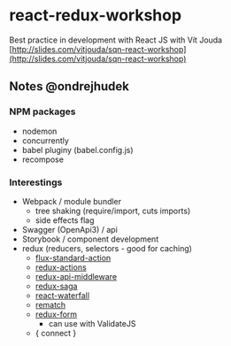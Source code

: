 # react-redux-workshop
Best practice in development with React JS with Vít Jouda
[http://slides.com/vitjouda/sqn-react-workshop](http://slides.com/vitjouda/sqn-react-workshop)

## Notes @ondrejhudek

### NPM packages
- nodemon
- concurrently
- babel pluginy (babel.config.js)
- recompose

### Interestings
- Webpack / module bundler
   - tree shaking (require/import, cuts imports)
   - side effects flag
- Swagger (OpenApi3) / api
- Storybook / component development
- redux (reducers, selectors - good for caching)
   - [flux-standard-action](https://github.com/redux-utilities/flux-standard-action)
   - [redux-actions](https://github.com/redux-utilities/redux-actions)
   - [redux-api-middleware](https://github.com/agraboso/redux-api-middleware)
   - [redux-saga](https://github.com/redux-saga/redux-saga)
   - [react-waterfall](https://github.com/didierfranc/react-waterfall)
   - [rematch](https://github.com/rematch/rematch)
   - [redux-form](https://github.com/erikras/redux-form)
      - can use with ValidateJS
   - { connect }

